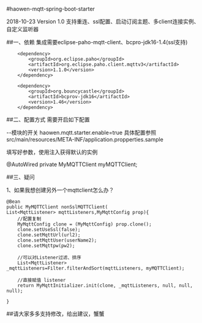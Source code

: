 #haowen-mqtt-spring-boot-starter

2018-10-23 Version 1.0
支持重连、ssl配置、启动订阅主题、多client连接实例、自定义监听器

##一、依赖
集成需要eclipse-paho-mqtt-client、bcpro-jdk16-1.4(ssl支持)


		<dependency>
			<groupId>org.eclipse.paho</groupId>
			<artifactId>org.eclipse.paho.client.mqttv3</artifactId>
			<version>1.1.0</version>
		</dependency>
		
		<dependency>
			<groupId>org.bouncycastle</groupId>
			<artifactId>bcprov-jdk16</artifactId>
			<version>1.46</version>
		</dependency>


##二、配置方式
需要开启如下配置

--模块的开关
haowen.mqtt.starter.enable=true
具体配置参照src/main/resources/META-INF/application.propperties.sample


填写好参数，使用注入获得默认的实例

@AutoWired
private MyMQTTClient myMQTTClient;

##三、疑问

1、如果我想创建另外一个mqttclient怎么办？

	@Bean
	public MyMQTTClient nonSslMQTTClient(
	List<MqttListener> mqttListeners,MyMqttConfig prop){
		//配置复制
		MyMqttConfig clone = (MyMqttConfig) prop.clone();
		clone.setUseSsl(false);
		clone.setMqttUrl(url2);
		clone.setMqttUser(userName2);
		clone.setMqttpw(pw2);
		
		//可以对Listener过滤、排序
		List<MqttListener> _mqttListeners=Filter.filterAndSort(mqttListeners, myMQTTClient);

		//直接赋值 listener
		return MyMqttInitializer.init(clone, _mqttListeners, null, null, null);
		  
	}

##请大家多多支持修改，给出建议，蟹蟹


